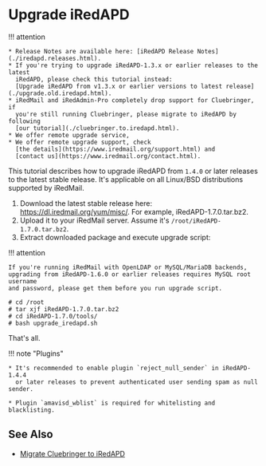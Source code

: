 # Upgrade iRedAPD

!!! attention

    * Release Notes are available here: [iRedAPD Release Notes](./iredapd.releases.html).
    * If you're trying to upgrade iRedAPD-1.3.x or earlier releases to the latest
      iRedAPD, please check this tutorial instead: 
      [Upgrade iRedAPD from v1.3.x or earlier versions to latest release](./upgrade.old.iredapd.html).
    * iRedMail and iRedAdmin-Pro completely drop support for Cluebringer, if
      you're still running Cluebringer, please migrate to iRedAPD by following
      [our tutorial](./cluebringer.to.iredapd.html).
    * We offer remote upgrade service, 
    * We offer remote upgrade support, check
      [the details](https://www.iredmail.org/support.html) and
      [contact us](https://www.iredmail.org/contact.html).

This tutorial describes how to upgrade iRedAPD from `1.4.0` or later releases
to the latest stable release. It's applicable on all Linux/BSD distributions
supported by iRedMail.

1. Download the latest stable release here: <https://dl.iredmail.org/yum/misc/>.
   For example, iRedAPD-1.7.0.tar.bz2.
1. Upload it to your iRedMail server. Assume it's `/root/iRedAPD-1.7.0.tar.bz2`.
1. Extract downloaded package and execute upgrade script:

!!! attention

    If you're running iRedMail with OpenLDAP or MySQL/MariaDB backends,
    upgrading from iRedAPD-1.6.0 or earlier releases requires MySQL root username
    and password, please get them before you run upgrade script.

```
# cd /root
# tar xjf iRedAPD-1.7.0.tar.bz2
# cd iRedAPD-1.7.0/tools/
# bash upgrade_iredapd.sh
```

That's all.


!!! note "Plugins"

    * It's recommended to enable plugin `reject_null_sender` in iRedAPD-1.4.4
      or later releases to prevent authenticated user sending spam as null sender.

    * Plugin `amavisd_wblist` is required for whitelisting and blacklisting.

## See Also

* [Migrate Cluebringer to iRedAPD](./cluebringer.to.iredapd.html)
